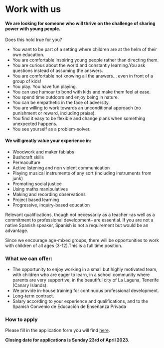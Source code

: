 # Work with us

#### We are looking for someone who will thrive on the challenge of sharing power with young people. <a href="#we-are-primarily-looking-for-someone-who-will-thrive-on-the-challenge-of-sharing-power-with-young-pe" id="we-are-primarily-looking-for-someone-who-will-thrive-on-the-challenge-of-sharing-power-with-young-pe"></a>

Does this hold true for you?

* You want to be part of a setting where children are at the helm of their own education.
* You are comfortable inspiring young people rather than directing them.
* You are curious about the world and constantly learning.You ask questions instead of assuming the answers.
* You are comfortable not knowing all the answers… even in front of a group of kids!&#x20;
* You play. You have fun playing.
* You can use humour to bond with kids and make them feel at ease.
* You spend time outdoors and enjoy being in nature.
* You can be empathetic in the face of adversity.
* You are willing to work towards an unconditional approach (no punishment or reward, including praise).
* You find it easy to be flexible and change plans when something unexpected happens.
* You see yourself as a problem-solver.

#### We will greatly value your experience in: <a href="#we-will-greatly-value-your-experience-in" id="we-will-greatly-value-your-experience-in"></a>

* Woodwork and maker fablabs
* Bushcraft skills
* Permaculture
* Active listening and non violent communication
* Playing musical instruments of any sort (including instruments from junk)
* Promoting social justice
* Using maths manipulatives
* Making and recording observations
* Project based learning
* Progressive, inquiry-based education

Relevant qualifications, though not necessarily as a teacher –as well as a commitment to professional development– are essential. If you are not a native Spanish speaker, Spanish is not a requirement but would be an advantage.

Since we encourage age-mixed groups, there will be opportunities to work with children of all ages (3-12).This is a full time position.

### What we can offer: <a href="#what-we-can-offer" id="what-we-can-offer"></a>

* The opportunity to enjoy working in a small but highly motivated team, with children who are eager to learn, in a school community where parents are very supportive, in the beautiful city of La Laguna, Tenerife (Canary Islands).
* We provide in-house training for continuous professional development.
* Long-term contract.
* Salary according to your experience and qualifications, and to the Spanish Convenio de Educación de Enseñanza Privada

### How to apply <a href="#how-to-apply" id="how-to-apply"></a>

Please fill in the application form you will find [here](https://docs.google.com/forms/d/1k\_SPwaELC2u9iMFSvEqfum4aWqgAkbDvumQGQHppCIU/edit).

**Closing date for applications is Sunday 23rd of April 2023**.
